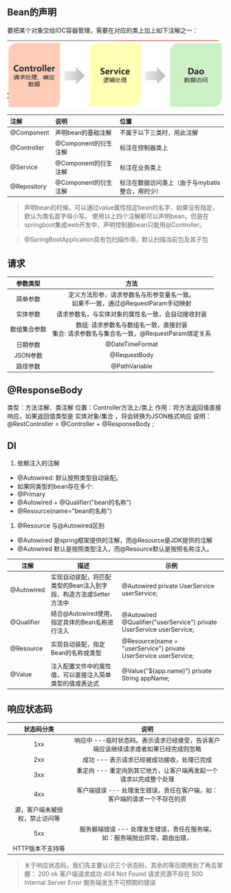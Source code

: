 ## Bean的声明

要把某个对象交给IOC容器管理，需要在对应的类上加上如下注解之一：

![image.png](images/WEBRESOURCE4db0d45ba571a9c0302f8ec52f80d189image.png)

| 注解          | 说明              | 位置                          |
| :---------- | :-------------- | :-------------------------- |
| @Component  | 声明bean的基础注解     | 不属于以下三类时，用此注解               |
| @Controller | @Component的衍生注解 | 标注在控制器类上                    |
| @Service    | @Component的衍生注解 | 标注在业务类上                     |
| @Repository | @Component的衍生注解 | 标注在数据访问类上（由于与mybatis整合，用的少） |

> 声明bean的时候，可以通过value属性指定bean的名字，如果没有指定，默认为类名首字母小写。
> 使用以上四个注解都可以声明bean，但是在springboot集成web开发中，声明控制器bean只能用@Controller。

> @SpringBootApplication具有包扫描作用，默认扫描当前包及其子包

## 请求

|  参数类型  |                              方法                             |
| :----: | :---------------------------------------------------------: |
|  简单参数  |     定义方法形参，请求参数名与形参变量名一致。<br> 如果不一致，通过@RequestParam手动映射     |
|  实体参数  |                  请求参数名，与实体对象的属性名一致，会自动接收封装                  |
| 数组集合参数 | 数组: 请求参数名与数组名一致，直接封装 <br> 集合: 请求参数名与集合名一致，@RequestParam绑定关系 |
|  日期参数  |                       @DateTimeFormat                       |
| JSON参数 |                         @RequestBody                        |
|  路径参数  |                        @PathVariable                        |

## @ResponseBody

类型：方法注解、类注解
位置：Controller方法上/类上
作用：将方法返回值直接响应，如果返回值类型是 实体对象/集合 ，将会转换为JSON格式响应
说明：@RestController = @Controller + @ResponseBody ;

## DI

1.  依赖注入的注解

*   @Autowired: 默认按照类型自动装配。
*   如果同类型的bean存在多个:
*   @Primary
*   @Autowired + @Qualifier("bean的名称”)
*   @Resource(name="bean的名称")

1.  @Resource 与@Autowired区别

*   @Autowired 是spring框架提供的注解，而@Resource是JDK提供的注解
*   @Autowired 默认是按照类型注入，而@Resource默认是按照名称注入。

| 注解         | 描述                                    | 示例                                                                    |
| ---------- | ------------------------------------- | --------------------------------------------------------------------- |
| @Autowired | 实现自动装配，将匹配类型的Bean注入到字段、构造方法或Setter方法中 | @Autowired private UserService userService;                           |
| @Qualifier | 结合@Autowired使用，指定具体的Bean名称进行注入        | @Autowired @Qualifier("userService") private UserService userService; |
| @Resource  | 实现自动装配，指定Bean的名称或类型                   | @Resource(name = "userService") private UserService userService;      |
| @Value     | 注入配置文件中的属性值，可以直接注入简单类型的值或表达式          | @Value("\${app.name}") private String appName;                        |

## 响应状态码

|      状态码分类      |                      说明                      |
| :-------------: | :------------------------------------------: |
|       1xx       | 响应中 ---临时状态码。表示请求已经接受，告诉客户端应该继续请求或者如果已经完成则忽略 |
|       2xx       |           成功 --- 表示请求已经被成功接收，处理已完成           |
|       3xx       |      重定向 --- 重定向到其它地方，让客户端再发起一个请求以完成整个处理     |
|       4xx       |    客户端错误 --- 处理发生错误，责任在客户端，如：客户端的请求一个不存在的资   |
| 源，客户端未被授权，禁止访问等 |                                              |
|       5xx       |   服务器端错误 --- 处理发生错误，责任在服务端，如：服务端抛出异常，路由出错，   |
|    HTTP版本不支持等   |                                              |

> 关于响应状态码，我们先主要认识三个状态码，其余的等后期用到了再去掌握：
> 200 ok 客户端请求成功
> 404 Not Found 请求资源不存在
> 500 Internal Server Error 服务端发生不可预期的错误

